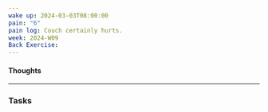 ```yaml
---
wake up: 2024-03-03T08:00:00
pain: "6"
pain log: Couch certainly hurts.
week: 2024-W09
Back Exercise:
---
```

#### Thoughts



-----
### Tasks 